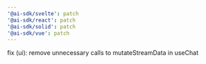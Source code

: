 ```yaml
---
'@ai-sdk/svelte': patch
'@ai-sdk/react': patch
'@ai-sdk/solid': patch
'@ai-sdk/vue': patch
---
```


fix (ui): remove unnecessary calls to mutateStreamData in useChat
